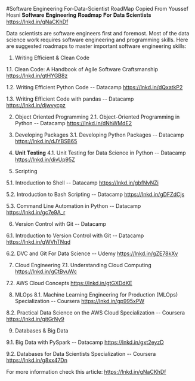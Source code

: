 #Software Engineering For-Data-Scientist
RoadMap Copied From Youssef Hosni 
𝐒𝐨𝐟𝐭𝐰𝐚𝐫𝐞 𝐄𝐧𝐠𝐢𝐧𝐞𝐞𝐫𝐢𝐧𝐠 𝐑𝐨𝐚𝐝𝐦𝐚𝐩 𝐅𝐨𝐫 𝐃𝐚𝐭𝐚 𝐒𝐜𝐢𝐞𝐧𝐭𝐢𝐬𝐭𝐬
https://lnkd.in/gNaCKhDf

Data scientists are software engineers first and foremost. Most of the data science work requires software engineering and programming skills.
Here are suggested roadmaps to master important software engineering skills:


1. Writing Efficient & Clean Code

1.1. Clean Code: A Handbook of Agile Software Craftsmanship
https://lnkd.in/gtHYGB8z

1.2. Writing Efficient Python Code -- Datacamp
https://lnkd.in/dQxatkP2

1.3. Writing Efficient Code with pandas -- Datacamp
https://lnkd.in/djwvycpz


2. Object Oriented Programming
2.1. Object-Oriented Programming in Python -- Datacamp
https://lnkd.in/dNhWMdE2


3. Developing Packages
3.1. Developing Python Packages -- Datacamp
https://lnkd.in/dJYBSB65


4. 𝐔𝐧𝐢𝐭 𝐓𝐞𝐬𝐭𝐢𝐧𝐠
4.1. Unit Testing for Data Science in Python -- Datacamp
https://lnkd.in/divUp95Z


5. Scripting

5.1. Introduction to Shell -- Datacamp
https://lnkd.in/gbfNvNZi

5.2. Introduction to Bash Scripting -- Datacamp
https://lnkd.in/gDFZdCjs

5.3. Command Line Automation in Python -- Datacamp
https://lnkd.in/gc7e9A_r

6. Version Control with Git -- Datacamp

6.1. Introduction to Version Control with Git -- Datacamp
https://lnkd.in/gWVhTNqd

6.2. DVC and Git For Data Science -- Udemy
https://lnkd.in/gZE78kXy

7. Cloud Engineering
7.1. Understanding Cloud Computing
https://lnkd.in/gCtBvuWc

7.2. AWS Cloud Concepts
https://lnkd.in/gtGXDdKE


8. MLOps
8.1. Machine Learning Engineering for Production (MLOps) Specialization -- Coursera
https://lnkd.in/gp995xPW

8.2. Practical Data Science on the AWS Cloud Specialization -- Coursera
https://lnkd.in/gitGrNy9

9. Databases & Big Data

9.1. Big Data with PySpark -- Datacamp
https://lnkd.in/gxt2eyzD

9.2. Databases for Data Scientists Specialization -- Coursera
https://lnkd.in/g8xx47Dn

For more information check this article:
https://lnkd.in/gNaCKhDf

